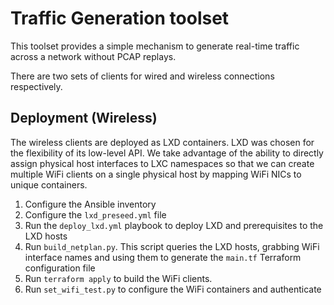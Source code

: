 # Traffic Generation toolset

This toolset provides a simple mechanism to generate real-time traffic across a network without PCAP replays.

There are two sets of clients for wired and wireless connections respectively.

## Deployment (Wireless)

The wireless clients are deployed as LXD containers. LXD was chosen for the flexibility of its low-level API. We take advantage of the ability to directly assign physical host interfaces to LXC namespaces so that we can create multiple WiFi clients on a single physical host by mapping WiFi NICs to unique containers.

1. Configure the Ansible inventory 
2. Configure the `lxd_preseed.yml` file
3. Run the `deploy_lxd.yml` playbook to deploy LXD and prerequisites to the LXD hosts
4. Run `build_netplan.py`. This script queries the LXD hosts, grabbing WiFi interface names and using them to generate the `main.tf` Terraform configuration file
5. Run `terraform apply` to build the WiFi clients.
6. Run `set_wifi_test.py` to configure the WiFi containers and authenticate